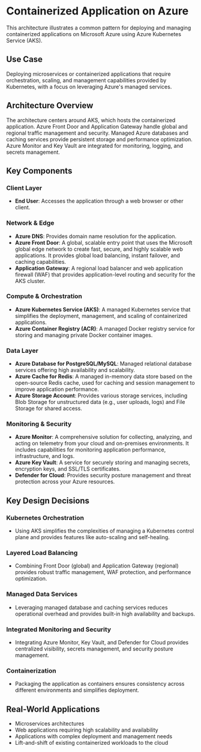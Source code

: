 # Containerized Application on Azure

This architecture illustrates a common pattern for deploying and managing containerized applications on Microsoft Azure using Azure Kubernetes Service (AKS).

## Use Case

Deploying microservices or containerized applications that require orchestration, scaling, and management capabilities provided by Kubernetes, with a focus on leveraging Azure's managed services.

## Architecture Overview

The architecture centers around AKS, which hosts the containerized application. Azure Front Door and Application Gateway handle global and regional traffic management and security. Managed Azure databases and caching services provide persistent storage and performance optimization. Azure Monitor and Key Vault are integrated for monitoring, logging, and secrets management.

## Key Components

### Client Layer
- **End User**: Accesses the application through a web browser or other client.

### Network & Edge
- **Azure DNS**: Provides domain name resolution for the application.
- **Azure Front Door**: A global, scalable entry point that uses the Microsoft global edge network to create fast, secure, and highly scalable web applications. It provides global load balancing, instant failover, and caching capabilities.
- **Application Gateway**: A regional load balancer and web application firewall (WAF) that provides application-level routing and security for the AKS cluster.

### Compute & Orchestration
- **Azure Kubernetes Service (AKS)**: A managed Kubernetes service that simplifies the deployment, management, and scaling of containerized applications.
- **Azure Container Registry (ACR)**: A managed Docker registry service for storing and managing private Docker container images.

### Data Layer
- **Azure Database for PostgreSQL/MySQL**: Managed relational database services offering high availability and scalability.
- **Azure Cache for Redis**: A managed in-memory data store based on the open-source Redis cache, used for caching and session management to improve application performance.
- **Azure Storage Account**: Provides various storage services, including Blob Storage for unstructured data (e.g., user uploads, logs) and File Storage for shared access.

### Monitoring & Security
- **Azure Monitor**: A comprehensive solution for collecting, analyzing, and acting on telemetry from your cloud and on-premises environments. It includes capabilities for monitoring application performance, infrastructure, and logs.
- **Azure Key Vault**: A service for securely storing and managing secrets, encryption keys, and SSL/TLS certificates.
- **Defender for Cloud**: Provides security posture management and threat protection across your Azure resources.

## Key Design Decisions

### Kubernetes Orchestration
- Using AKS simplifies the complexities of managing a Kubernetes control plane and provides features like auto-scaling and self-healing.

### Layered Load Balancing
- Combining Front Door (global) and Application Gateway (regional) provides robust traffic management, WAF protection, and performance optimization.

### Managed Data Services
- Leveraging managed database and caching services reduces operational overhead and provides built-in high availability and backups.

### Integrated Monitoring and Security
- Integrating Azure Monitor, Key Vault, and Defender for Cloud provides centralized visibility, secrets management, and security posture management.

### Containerization
- Packaging the application as containers ensures consistency across different environments and simplifies deployment.

## Real-World Applications

- Microservices architectures
- Web applications requiring high scalability and availability
- Applications with complex deployment and management needs
- Lift-and-shift of existing containerized workloads to the cloud
